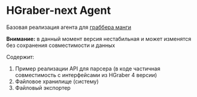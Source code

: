 # HGraber-next Agent

Базовая реализация агента для [граббера манги](https://github.com/gbh007/hgraber-next)

**Внимание:** в данный момент версия нестабильная и может изменятся без сохранения совместимости и данных

Содержит:

1. Пример реализации API для парсера (в коде частичная совместимость с интерфейсами из HGraber 4 версии)
2. Файловое хранилище (систему)
3. Файловый экспортер
